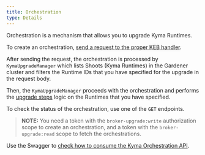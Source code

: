 ```yaml
---
title: Orchestration
type: Details
---
```


Orchestration is a mechanism that allows you to upgrade Kyma Runtimes. 

To create an orchestration, [send a request to the proper KEB handler](#tutorials-upgrade-kyma-runtime-using-keb).

After sending the request, the orchestration is processed by `KymaUpgradeManager` which lists Shoots (Kyma Runtimes) in the Gardener cluster and filters the Runtime IDs that you have specified for the upgrade in the request body.

Then, the `KymaUpgradeManager` proceeds with the orchestration and performs the [upgrade steps](#details-runtime-operations) logic on the Runtimes that you have specified. 

To check the status of the orchestration, use one of the `GET` endpoints.


>**NOTE:** You need a token with the `broker-upgrade:write` authorization scope to create an orchestration, and a token with the `broker-upgrade:read` scope to fetch the orchestrations.

Use the Swagger to [check how to consume the Kyma Orchestration API](https://app.swaggerhub.com/apis/kempski/kyma-orchestration_api/0.1).
